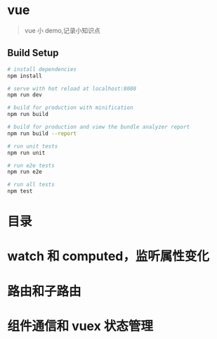 # vue

> vue 小 demo,记录小知识点

## Build Setup

```bash
# install dependencies
npm install

# serve with hot reload at localhost:8080
npm run dev

# build for production with minification
npm run build

# build for production and view the bundle analyzer report
npm run build --report

# run unit tests
npm run unit

# run e2e tests
npm run e2e

# run all tests
npm test
```

# 目录

# watch 和 computed，监听属性变化

# 路由和子路由

# 组件通信和 vuex 状态管理
